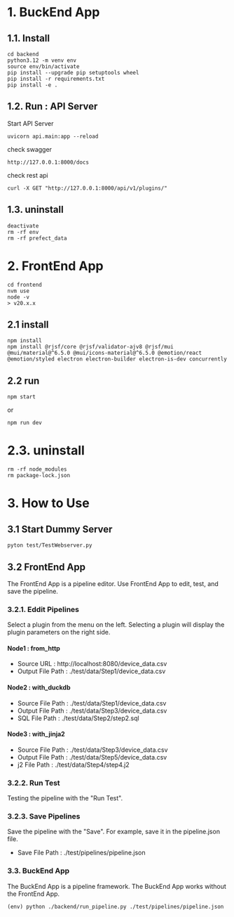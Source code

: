 # 1. BuckEnd App
## 1.1. Install
```
cd backend
python3.12 -m venv env
source env/bin/activate
pip install --upgrade pip setuptools wheel
pip install -r requirements.txt
pip install -e .
```

## 1.2. Run : API Server
Start API Server
```
uvicorn api.main:app --reload
```

check swagger
```
http://127.0.0.1:8000/docs
```

check rest api
```
curl -X GET "http://127.0.0.1:8000/api/v1/plugins/"
```

## 1.3. uninstall
```
deactivate
rm -rf env
rm -rf prefect_data
```


# 2. FrontEnd App
```
cd frontend
nvm use
node -v
> v20.x.x
```

## 2.1 install
```
npm install
npm install @rjsf/core @rjsf/validator-ajv8 @rjsf/mui @mui/material@^6.5.0 @mui/icons-material@^6.5.0 @emotion/react @emotion/styled electron electron-builder electron-is-dev concurrently
```

## 2.2 run
```
npm start
```
or
```
npm run dev
```


# 2.3. uninstall
```
rm -rf node_modules
rm package-lock.json
```

# 3. How to Use
## 3.1 Start Dummy Server
```
pyton test/TestWebserver.py
```

## 3.2 FrontEnd App
The FrontEnd App is a pipeline editor.
Use FrontEnd App to edit, test, and save the pipeline.

### 3.2.1. Eddit Pipelines
Select a plugin from the menu on the left.
Selecting a plugin will display the plugin parameters on the right side.

#### Node1 : from_http
* Source URL        : http://localhost:8080/device_data.csv
* Output File Path  : ./test/data/Step1/device_data.csv

#### Node2 : with_duckdb
* Source File Path  : ./test/data/Step1/device_data.csv
* Output File Path  : ./test/data/Step3/device_data.csv
* SQL    File Path  : ./test/data/Step2/step2.sql

#### Node3 : with_jinja2
* Source File Path : ./test/data/Step3/device_data.csv
* Output File Path : ./test/data/Step5/device_data.csv
* j2     File Path : ./test/data/Step4/step4.j2

### 3.2.2. Run Test
Testing the pipeline with the "Run Test".

### 3.2.3. Save Pipelines
Save the pipeline with the "Save".
For example, save it in the pipeline.json file.
* Save File Path   : ./test/pipelines/pipeline.json

### 3.3. BuckEnd App
The BuckEnd App is a pipeline framework.
The BuckEnd App works without the FrontEnd App.

```
(env) python ./backend/run_pipeline.py ./test/pipelines/pipeline.json
```

